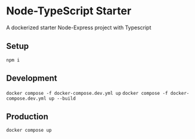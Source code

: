 # Node-TypeScript Starter

A dockerized starter Node-Express project with Typescript

## Setup

`npm i`

## Development

`docker compose -f docker-compose.dev.yml up`
`docker compose -f docker-compose.dev.yml up --build`

## Production

`docker compose up`
